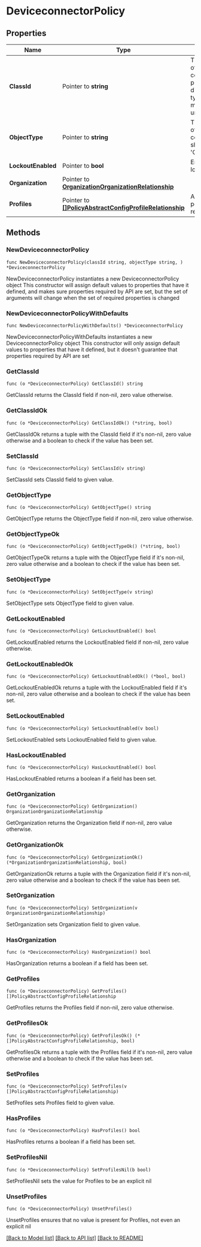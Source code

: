 # DeviceconnectorPolicy

## Properties

Name | Type | Description | Notes
------------ | ------------- | ------------- | -------------
**ClassId** | Pointer to **string** | The fully-qualified name of the instantiated, concrete type. This property is used as a discriminator to identify the type of the payload when marshaling and unmarshaling data. | [default to "deviceconnector.Policy"]
**ObjectType** | Pointer to **string** | The fully-qualified name of the instantiated, concrete type. The value should be the same as the &#39;ClassId&#39; property. | [default to "deviceconnector.Policy"]
**LockoutEnabled** | Pointer to **bool** | Enables configuration lockout on the endpoint. | [optional] [default to true]
**Organization** | Pointer to [**OrganizationOrganizationRelationship**](OrganizationOrganizationRelationship.md) |  | [optional] 
**Profiles** | Pointer to [**[]PolicyAbstractConfigProfileRelationship**](PolicyAbstractConfigProfileRelationship.md) | An array of relationships to policyAbstractConfigProfile resources. | [optional] 

## Methods

### NewDeviceconnectorPolicy

`func NewDeviceconnectorPolicy(classId string, objectType string, ) *DeviceconnectorPolicy`

NewDeviceconnectorPolicy instantiates a new DeviceconnectorPolicy object
This constructor will assign default values to properties that have it defined,
and makes sure properties required by API are set, but the set of arguments
will change when the set of required properties is changed

### NewDeviceconnectorPolicyWithDefaults

`func NewDeviceconnectorPolicyWithDefaults() *DeviceconnectorPolicy`

NewDeviceconnectorPolicyWithDefaults instantiates a new DeviceconnectorPolicy object
This constructor will only assign default values to properties that have it defined,
but it doesn't guarantee that properties required by API are set

### GetClassId

`func (o *DeviceconnectorPolicy) GetClassId() string`

GetClassId returns the ClassId field if non-nil, zero value otherwise.

### GetClassIdOk

`func (o *DeviceconnectorPolicy) GetClassIdOk() (*string, bool)`

GetClassIdOk returns a tuple with the ClassId field if it's non-nil, zero value otherwise
and a boolean to check if the value has been set.

### SetClassId

`func (o *DeviceconnectorPolicy) SetClassId(v string)`

SetClassId sets ClassId field to given value.


### GetObjectType

`func (o *DeviceconnectorPolicy) GetObjectType() string`

GetObjectType returns the ObjectType field if non-nil, zero value otherwise.

### GetObjectTypeOk

`func (o *DeviceconnectorPolicy) GetObjectTypeOk() (*string, bool)`

GetObjectTypeOk returns a tuple with the ObjectType field if it's non-nil, zero value otherwise
and a boolean to check if the value has been set.

### SetObjectType

`func (o *DeviceconnectorPolicy) SetObjectType(v string)`

SetObjectType sets ObjectType field to given value.


### GetLockoutEnabled

`func (o *DeviceconnectorPolicy) GetLockoutEnabled() bool`

GetLockoutEnabled returns the LockoutEnabled field if non-nil, zero value otherwise.

### GetLockoutEnabledOk

`func (o *DeviceconnectorPolicy) GetLockoutEnabledOk() (*bool, bool)`

GetLockoutEnabledOk returns a tuple with the LockoutEnabled field if it's non-nil, zero value otherwise
and a boolean to check if the value has been set.

### SetLockoutEnabled

`func (o *DeviceconnectorPolicy) SetLockoutEnabled(v bool)`

SetLockoutEnabled sets LockoutEnabled field to given value.

### HasLockoutEnabled

`func (o *DeviceconnectorPolicy) HasLockoutEnabled() bool`

HasLockoutEnabled returns a boolean if a field has been set.

### GetOrganization

`func (o *DeviceconnectorPolicy) GetOrganization() OrganizationOrganizationRelationship`

GetOrganization returns the Organization field if non-nil, zero value otherwise.

### GetOrganizationOk

`func (o *DeviceconnectorPolicy) GetOrganizationOk() (*OrganizationOrganizationRelationship, bool)`

GetOrganizationOk returns a tuple with the Organization field if it's non-nil, zero value otherwise
and a boolean to check if the value has been set.

### SetOrganization

`func (o *DeviceconnectorPolicy) SetOrganization(v OrganizationOrganizationRelationship)`

SetOrganization sets Organization field to given value.

### HasOrganization

`func (o *DeviceconnectorPolicy) HasOrganization() bool`

HasOrganization returns a boolean if a field has been set.

### GetProfiles

`func (o *DeviceconnectorPolicy) GetProfiles() []PolicyAbstractConfigProfileRelationship`

GetProfiles returns the Profiles field if non-nil, zero value otherwise.

### GetProfilesOk

`func (o *DeviceconnectorPolicy) GetProfilesOk() (*[]PolicyAbstractConfigProfileRelationship, bool)`

GetProfilesOk returns a tuple with the Profiles field if it's non-nil, zero value otherwise
and a boolean to check if the value has been set.

### SetProfiles

`func (o *DeviceconnectorPolicy) SetProfiles(v []PolicyAbstractConfigProfileRelationship)`

SetProfiles sets Profiles field to given value.

### HasProfiles

`func (o *DeviceconnectorPolicy) HasProfiles() bool`

HasProfiles returns a boolean if a field has been set.

### SetProfilesNil

`func (o *DeviceconnectorPolicy) SetProfilesNil(b bool)`

 SetProfilesNil sets the value for Profiles to be an explicit nil

### UnsetProfiles
`func (o *DeviceconnectorPolicy) UnsetProfiles()`

UnsetProfiles ensures that no value is present for Profiles, not even an explicit nil

[[Back to Model list]](../README.md#documentation-for-models) [[Back to API list]](../README.md#documentation-for-api-endpoints) [[Back to README]](../README.md)


